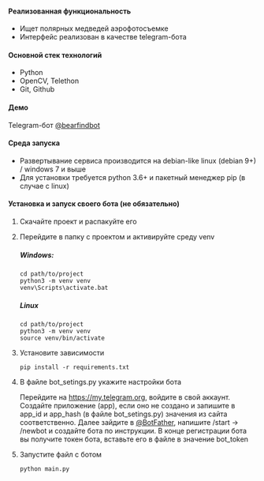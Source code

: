 #### Реализованная функциональность
* Ищет полярных медведей аэрофотосъемке
* Интерфейс реализован в качестве telegram-бота
#### Основной стек технологий
* Python
* OpenCV, Telethon 
* Git, Github
#### Демо
Telegram-бот [@bearfindbot](https://t.me/bearfindbot)
#### Среда запуска
* Развертывание сервиса производится на debian-like linux (debian 9+) / windows 7 и выше
* Для установки требуется python 3.6+ и пакетный менеджер pip (в случае с linux)
#### Установка и запуск своего бота (не обязательно)
1. Скачайте проект и распакуйте его
2. Перейдите в папку с проектом и активируйте среду venv
	##### Windows:
	~~~
	cd path/to/project
	python3 -m venv venv
	venv\Scripts\activate.bat
	~~~
	##### Linux
	~~~
	cd path/to/project
	python3 -m venv venv
	source venv/bin/activate
	~~~
4. Установите зависимости
	~~~
	pip install -r requirements.txt
	~~~
5. В файле bot_setings.py укажите настройки бота


	Перейдите на https://my.telegram.org, войдите в свой аккаунт. Создайте приложение (app), если оно не создано и запишите в app_id и app_hash (в файле bot_setings.py) значения из сайта соответственно. Далее зайдите в [@BotFather](https://t.me/BotFather), напишите /start -> /newbot и создайте бота по инструкции. В конце регистрации бота вы получите токен бота, вставьте его в файле в значение bot_token

6. Запустите файл с ботом
	~~~
	python main.py
	~~~

